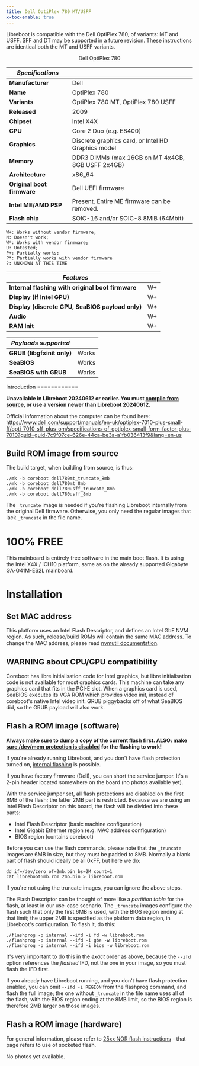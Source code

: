 ```yaml
---
title: Dell OptiPlex 780 MT/USFF
x-toc-enable: true
---
```


Libreboot is compatible with the Dell OptiPlex 780, of variants: MT and USFF.
SFF and DT may be supported in a future revision. These instructions are
identical both the MT and USFF variants.

<div class="specs">
<center>
Dell OptiPlex 780
</center>

| ***Specifications***       |                                                |
|----------------------------|------------------------------------------------|
| **Manufacturer**           | Dell                                           |
| **Name**                   | OptiPlex 780                                |
| **Variants**               | OptiPlex 780 MT, OptiPlex 780 USFF             |
| **Released**               | 2009                                           |
| **Chipset**                | Intel X4X                                     |
| **CPU**                    | Core 2 Duo (e.g. E8400)                         |
| **Graphics**               | Discrete graphics card, or Intel HD Graphics model |
| **Memory**                 | DDR3 DIMMs (max 16GB on MT 4x4GB, 8GB USFF 2x4GB)    |
| **Architecture**           | x86\_64                                         |
| **Original boot firmware** | Dell UEFI firmware                             |
| **Intel ME/AMD PSP**       | Present. Entire ME firmware can be removed.      |
| **Flash chip**             | SOIC-16 and/or SOIC-8 8MiB (64Mbit)           |


```
W+: Works without vendor firmware; 
N: Doesn't work; 
W*: Works with vendor firmware; 
U: Untested; 
P+: Partially works; 
P*: Partially works with vendor firmware
?: UNKNOWN AT THIS TIME
```

| ***Features***                                    |    |
|---------------------------------------------------|----|
| **Internal flashing with original boot firmware** | W+ |
| **Display (if Intel GPU)**                        | W+ |
| **Display (discrete GPU, SeaBIOS payload only)**  | W* |
| **Audio**                                         | W+ |
| **RAM Init**                                      | W+ |

| ***Payloads supported***   |           |
|----------------------------|-----------|
| **GRUB (libgfxinit only)** | Works     |
| **SeaBIOS**                | Works     |
| **SeaBIOS with GRUB**      | Works     |
</div>
Introduction
============

**Unavailable in Libreboot 20240612 or earlier. You must [compile from
source](../build/), or use a version newer than Libreboot 20240612.**

Official information about the computer can be found here:
<https://www.dell.com/support/manuals/en-uk/optiplex-7010-plus-small-ff/opti_7010_sff_plus_om/specifications-of-optiplex-small-form-factor-plus-7010?guid=guid-7c9f07ce-626e-44ca-be3a-a1fb036413f9&lang=en-us>

Build ROM image from source
---------------------------

The build target, when building from source, is thus:

	./mk -b coreboot dell780mt_truncate_8mb
	./mk -b coreboot dell780mt_8mb
	./mk -b coreboot dell780usff_truncate_8mb
	./mk -b coreboot dell780usff_8mb

The `_truncate` image is needed if you're flashing Libreboot internally from
the original Dell firmware. Otherwise, you only need the regular images that
lack `_truncate` in the file name.

100% FREE
=========

This mainboard is entirely free software in the main boot flash. It is using
the Intel X4X / ICH10 platform, same as on the already supported
Gigabyte GA-G41M-ES2L mainboard.

Installation
============

Set MAC address
---------------

This platform uses an Intel Flash Descriptor, and defines an Intel GbE NVM
region. As such, release/build ROMs will contain the same MAC address. To
change the MAC address, please read [nvmutil documentation](../install/nvmutil.md).

WARNING about CPU/GPU compatibility
-------------------------------

Coreboot has libre initialisation code for Intel graphics, but libre
initialisation code is not available for most graphics cards. This machine can
take any graphics card that fits in the PCI-E slot. When a graphics card is
used, SeaBIOS executes its VGA ROM which provides video init, instead of
coreboot's native Intel video init. GRUB piggybacks off of what SeaBIOS did,
so the GRUB payload will also work.

Flash a ROM image (software)
-----------------

**Always make sure to dump a copy of the current flash first. ALSO: [make
sure /dev/mem protection is disabled](devmem.md) for the flashing to work!**

If you're already running Libreboot, and you don't have flash protection
turned on, [internal flashing](../install/) is possible.

If you have factory firmware (Dell), you can short the service jumper. It's a
2-pin header located somewhere on the board (no photos available yet).

With the service jumper set, all flash protections are disabled on the first
6MB of the flash; the latter 2MB part is restricted. Because we are using an
Intel Flash Descriptor on this board, the flash will be divided into these
parts:

* Intel Flash Descriptor (basic machine configuration)
* Intel Gigabit Ethernet region (e.g. MAC address configuration)
* BIOS region (contains coreboot)

Before you can use the flash commands, please note that the `_truncate` images
are 6MB in size, but they must be padded to 8MB. Normally a blank part of flash
should ideally be all 0xFF, but here we do:

	dd if=/dev/zero of=2mb.bin bs=2M count=1
	cat libreboot6mb.rom 2mb.bin > libreboot.rom

If you're not using the truncate images, you can ignore the above steps.

The Flash Descriptor can be thought of more like a *partition table* for the
flash, at least in our use-case scenario. The `_truncate` images configure
the flash such that only the first 6MB is used, with the BIOS region ending
at that limit; the upper 2MB is specified as the platform data region, in
Libreboot's configuration. To flash it, do this:

	./flashprog -p internal --ifd -i fd -w libreboot.rom
	./flashprog -p internal --ifd -i gbe -w libreboot.rom
	./flashprog -p internal --ifd -i bios -w libreboot.rom

It's very important to do this in the *exact* order as above, because
the `--ifd` option references the *flashed* IFD, not the one in your image,
so you must flash the IFD first.

If you already have Libreboot running, and you don't have flash protection
enabled, you can omit `--ifd -i REGION` from the flashprog command, and flash
the full image; the one without `_truncate` in the file name uses all of the
flash, with the BIOS region ending at the 8MB limit, so the BIOS region is
therefore 2MB larger on those images.

Flash a ROM image (hardware)
-----------------

For general information, please refer to [25xx NOR flash
instructions](../install/spi.md) - that page refers to use of socketed flash.

No photos yet available.
